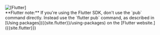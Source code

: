 <aside class="alert alert-info"><div class="alert-with-image">
  <img src="{% asset shared/flutter/logo/default.svg @path %}" alt="[Flutter]">
  <div markdown="1">
  **Flutter note:**
  If you're using the Flutter SDK, don't use the `pub` command directly.
  Instead use the `flutter pub` command,
  as described in [Using packages]({{site.flutter}}/using-packages)
  on the [Flutter website.]({{site.flutter}})
  </div>
</div></aside>
